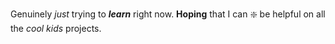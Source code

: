 Genuinely _just_ trying to __*learn*__ right now. 
__Hoping__ that I can :sparkle: be helpful on all the *cool kids* projects.
